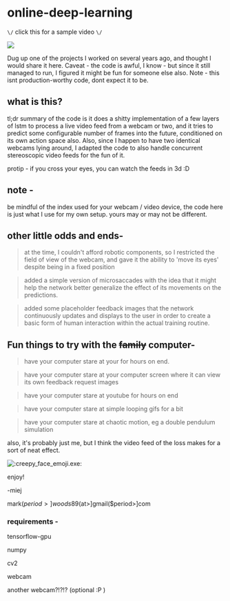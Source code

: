 # online-deep-learning

`\/` click this for a sample video `\/`


[![](http://img.youtube.com/vi/Ck5iWa6sUWU/0.jpg)](http://www.youtube.com/watch?v=Ck5iWa6sUWU "sample video")


Dug up one of the projects I worked on several years ago, and thought I would share it here.  Caveat - the code is awful, I know - but since it still managed to run, I figured it might be fun for someone else also.  Note - this isnt production-worthy code, dont expect it to be.  


## what is this?

tl;dr summary of the code is it does a shitty implementation of a few layers of lstm to process a live video feed from a webcam or two, and it tries to predict some configurable number of frames into the future, conditioned on its own action space also.  Also, since I happen to have two identical webcams lying around, I adapted the code to also handle concurrent stereoscopic video feeds for the fun of it.

protip - if you cross your eyes, you can watch the feeds in 3d :D


## note -

be mindful of the index used for your webcam / video device, the code here is just what I use for my own setup.  yours may or may not be different.


## other little odds and ends-

> at the time, I couldn't afford robotic components, so I restricted the field of view of the webcam, and gave it the ability to 'move its eyes' despite being in a fixed position

> added a simple version of microsaccades with the idea that it might help the network better generalize the effect of its movements on the predictions.

> added some placeholder feedback images that the network continuously updates and displays to the user in order to create a basic form of human interaction within the actual training routine.


## Fun things to try with the ~~family~~ computer-

> have your computer stare at your for hours on end.

> have your computer stare at your computer screen where it can view its own feedback request images

> have your computer stare at youtube for hours on end 

> have your computer stare at simple looping gifs for a bit

> have your computer stare at chaotic motion, eg a double pendulum simulation


also, it's probably just me, but I think the video feed of the loss makes for a sort of neat effect.

![:creepy_face_emoji.exe:](https://i.imgur.com/LoXWoId.png)



enjoy!


-miej

mark($period>]woods89($at>]gmail($period>]com


### requirements - 


tensorflow-gpu

numpy

cv2

webcam

another webcam?!?!? (optional :P )
